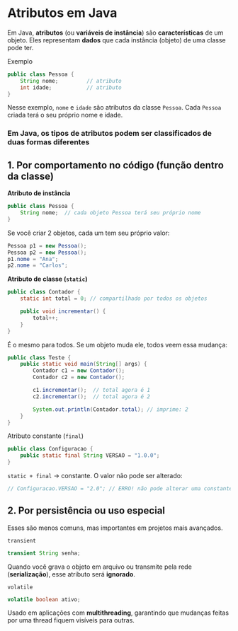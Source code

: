 # Atributos em Java

Em Java, **atributos** (ou **variáveis de instância**) são **características** de um objeto. Eles representam **dados** que cada instância (objeto) de uma classe pode ter.

Exemplo

```java
public class Pessoa {
    String nome;         // atributo
    int idade;           // atributo
}
```

Nesse exemplo, `nome` e `idade` são atributos da classe `Pessoa`. Cada `Pessoa` criada terá o seu próprio nome e idade.

### Em Java, os **tipos de atributos** podem ser classificados de **duas formas diferentes**

## 1. **Por comportamento no código (função dentro da classe)**

**Atributo de instância**

```java
public class Pessoa {
    String nome;  // cada objeto Pessoa terá seu próprio nome
}
```

Se você criar 2 objetos, cada um tem seu próprio valor:

```java
Pessoa p1 = new Pessoa();
Pessoa p2 = new Pessoa();
p1.nome = "Ana";
p2.nome = "Carlos";
```

**Atributo de classe (`static`)**

```java
public class Contador {
    static int total = 0; // compartilhado por todos os objetos

    public void incrementar() {
        total++;
    }
}
```

É o mesmo para todos. Se um objeto muda ele, todos veem essa mudança:

```java
public class Teste {
    public static void main(String[] args) {
        Contador c1 = new Contador();
        Contador c2 = new Contador();

        c1.incrementar();  // total agora é 1
        c2.incrementar();  // total agora é 2

        System.out.println(Contador.total); // imprime: 2
    }
}
```

Atributo constante (`final`)

```java
public class Configuracao {
    public static final String VERSAO = "1.0.0";
}
```

`static + final` → constante. O valor não pode ser alterado:

```java
// Configuracao.VERSAO = "2.0"; // ERRO! não pode alterar uma constante
```

## 2. **Por persistência ou uso especial**

Esses são menos comuns, mas importantes em projetos mais avançados.

`transient`

```java
transient String senha;
```

Quando você grava o objeto em arquivo ou transmite pela rede (**serialização**), esse atributo será **ignorado**.

`volatile`

```java
volatile boolean ativo;
```

Usado em aplicações com **multithreading**, garantindo que mudanças feitas por uma thread fiquem visíveis para outras.
